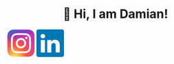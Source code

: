 <a align="center">
  <h1>👋 Hi, I am Damian!</h1> 

  <section markdown="1" style="display: flex;">
  
  <div align="left"> 
  <a target="_blank" href="https://www.instagram.com/damian_kobylinski/"><img src="https://github.com/CLorant/readme-social-icons/blob/main/large/filled/instagram.svg"/></a>
  <a target="_blank" href="https://www.linkedin.com/in/damian-kobyli%C5%84ski-2b31b116b/"><img src="https://github.com/CLorant/readme-social-icons/blob/main/large/filled/linkedin.svg"/></a>
  </div>

</a>
